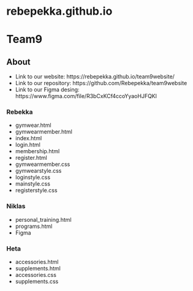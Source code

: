 # rebepekka.github.io
<h1>Team9</h1>
<h2>About</h2>
<ul>
<li>Link to our website: https://rebepekka.github.io/team9website/</li>
<li>Link to our repository: https://github.com/Rebepekka/team9website</li>
<li>Link to our Figma desing: https://www.figma.com/file/R3bCxKCf4ccoYyaoHJFQKl</li>
</ul>
<h3>Rebekka</h3>
<ul>
<li>gymwear.html</li>
<li>gymwearmember.html</li>
<li>index.html</li>
<li>login.html</li>
<li>membership.html</li>
<li>register.html</li>
<li>gymwearmember.css</li>
<li>gymwearstyle.css</li>
<li>loginstyle.css</li>
<li>mainstyle.css</li>
<li>registerstyle.css</li>
</ul>
<h3>Niklas</h3>
<ul>
<li>personal_training.html</li>
<li>programs.html</li>
<li>Figma</li>
</ul>
<h3>Heta</h3>
<ul>
<li>accessories.html</li>
<li>supplements.html</li>
<li>accessories.css</li>
<li>supplements.css</li>
</ul>
